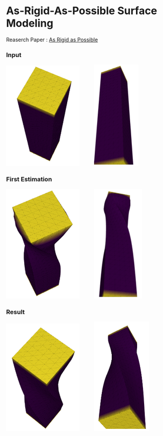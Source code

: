# As-Rigid-As-Possible Surface Modeling
Reaserch Paper : [As Rigid as Possible](http://sites.fas.harvard.edu/~cs277/papers/sorkine_asrigid.pdf)

### Input

<p>
  <img src="/images/input_bar_top.png" width="200">
  &nbsp;&nbsp;&nbsp;&nbsp;&nbsp;&nbsp;&nbsp;&nbsp; 
  <img src="/images/input_bar_bottom.png" width="120">
</p>

### First Estimation
<p>
  <img src="/images/intermediate_bar_top.png" width="200">
  &nbsp;&nbsp;&nbsp;&nbsp;&nbsp;&nbsp;&nbsp;&nbsp; 
  <img src="/images/intermediate_bar_bottom.png" width="130">
</p>

### Result
<p>
  <img src="/images/result_bar_top.png" width="200">
  &nbsp;&nbsp;&nbsp;&nbsp;&nbsp;&nbsp;&nbsp;&nbsp; 
  <img src="/images/result_bar_bottom.png" width="150">
</p>


